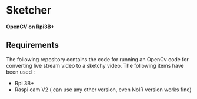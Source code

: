# Sketcher
**OpenCV on Rpi3B+** 
## Requirements
The following repository contains the code for running an OpenCv code for converting live stream video to a sketchy video.
The following items have been used :
- Rpi 3B+
- Raspi cam V2 ( can use any other version, even NoIR version works fine)
